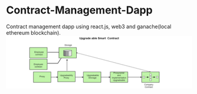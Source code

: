 # Contract-Management-Dapp
Contract management dapp using react.js, web3 and  ganache(local ethereum blockchain).
<img src="https://github.com/waheedmoeed/Contract-Management-Dapp/blob/master/src/Components/assests/images/smartContract.jpg">
